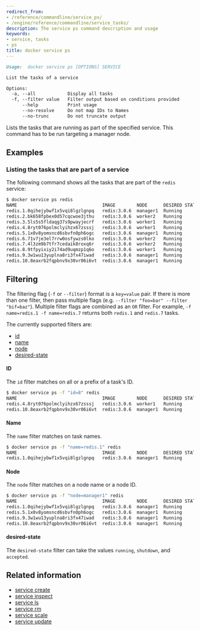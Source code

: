 ```yaml
---
redirect_from:
- /reference/commandline/service_ps/
- /engine/reference/commandline/service_tasks/
description: The service ps command description and usage
keywords:
- service, tasks
- ps
title: docker service ps
---
```


```Markdown
Usage:	docker service ps [OPTIONS] SERVICE

List the tasks of a service

Options:
  -a, --all            Display all tasks
  -f, --filter value   Filter output based on conditions provided
      --help           Print usage
      --no-resolve     Do not map IDs to Names
      --no-trunc       Do not truncate output
```

Lists the tasks that are running as part of the specified service. This command
has to be run targeting a manager node.


## Examples

### Listing the tasks that are part of a service

The following command shows all the tasks that are part of the `redis` service:

```bash
$ docker service ps redis
NAME                                IMAGE        NODE      DESIRED STATE  CURRENT STATE
redis.1.0qihejybwf1x5vqi8lgzlgnpq   redis:3.0.6  manager1  Running        Running 8 seconds
redis.2.bk658fpbex0d57cqcwoe3jthu   redis:3.0.6  worker2   Running        Running 9 seconds
redis.3.5ls5s5fldaqg37s9pwayjecrf   redis:3.0.6  worker1   Running        Running 9 seconds
redis.4.8ryt076polmclyihzx67zsssj   redis:3.0.6  worker1   Running        Running 9 seconds
redis.5.1x0v8yomsncd6sbvfn0ph6ogc   redis:3.0.6  manager1  Running        Running 8 seconds
redis.6.71v7je3el7rrw0osfywzs0lko   redis:3.0.6  worker2   Running        Running 9 seconds
redis.7.4l3zm9b7tfr7cedaik8roxq6r   redis:3.0.6  worker2   Running        Running 9 seconds
redis.8.9tfpyixiy2i74ad9uqmzp1q6o   redis:3.0.6  worker1   Running        Running 9 seconds
redis.9.3w1wu13yuplna8ri3fx47iwad   redis:3.0.6  manager1  Running        Running 8 seconds
redis.10.8eaxrb2fqpbnv9x30vr06i6vt  redis:3.0.6  manager1  Running        Running 8 seconds
```


## Filtering

The filtering flag (`-f` or `--filter`) format is a `key=value` pair. If there
is more than one filter, then pass multiple flags (e.g. `--filter "foo=bar" --filter "bif=baz"`).
Multiple filter flags are combined as an `OR` filter. For example,
`-f name=redis.1 -f name=redis.7` returns both `redis.1` and `redis.7` tasks.

The currently supported filters are:

* [id](#id)
* [name](#name)
* [node](#node)
* [desired-state](#desired-state)


#### ID

The `id` filter matches on all or a prefix of a task's ID.

```bash
$ docker service ps -f "id=8" redis
NAME                                IMAGE        NODE      DESIRED STATE  CURRENT STATE
redis.4.8ryt076polmclyihzx67zsssj   redis:3.0.6  worker1   Running        Running 9 seconds
redis.10.8eaxrb2fqpbnv9x30vr06i6vt  redis:3.0.6  manager1  Running        Running 8 seconds
```

#### Name

The `name` filter matches on task names.

```bash
$ docker service ps -f "name=redis.1" redis
NAME                                IMAGE        NODE      DESIRED STATE  CURRENT STATE
redis.1.0qihejybwf1x5vqi8lgzlgnpq   redis:3.0.6  manager1  Running        Running 8 seconds
```


#### Node

The `node` filter matches on a node name or a node ID.

```bash
$ docker service ps -f "node=manager1" redis
NAME                                IMAGE        NODE      DESIRED STATE  CURRENT STATE
redis.1.0qihejybwf1x5vqi8lgzlgnpq   redis:3.0.6  manager1  Running        Running 8 seconds
redis.5.1x0v8yomsncd6sbvfn0ph6ogc   redis:3.0.6  manager1  Running        Running 8 seconds
redis.9.3w1wu13yuplna8ri3fx47iwad   redis:3.0.6  manager1  Running        Running 8 seconds
redis.10.8eaxrb2fqpbnv9x30vr06i6vt  redis:3.0.6  manager1  Running        Running 8 seconds
```


#### desired-state

The `desired-state` filter can take the values `running`, `shutdown`, and `accepted`.


## Related information

* [service create](service_create.md)
* [service inspect](service_inspect.md)
* [service ls](service_ls.md)
* [service rm](service_rm.md)
* [service scale](service_scale.md)
* [service update](service_update.md)
